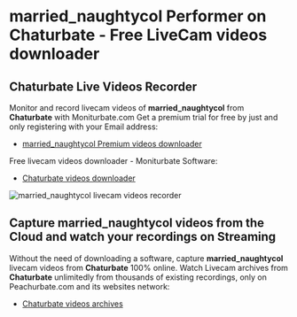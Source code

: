# married_naughtycol Performer on Chaturbate - Free LiveCam videos downloader

## Chaturbate Live Videos Recorder

Monitor and record livecam videos of **married_naughtycol** from **Chaturbate** with Moniturbate.com
Get a premium trial for free by just and only registering with your Email address:
* [married_naughtycol Premium videos downloader](https://moniturbate.com/request-demo-licence-key.html)

Free livecam videos downloader - Moniturbate Software:
* [Chaturbate videos downloader](https://moniturbate.com/moniturbate-download-software.html)

![married_naughtycol livecam videos recorder](https://peachurnet.com/templates/moniturbate-software.png)


## Capture married_naughtycol videos from the Cloud and watch your recordings on Streaming

Without the need of downloading a software, capture **married_naughtycol** livecam videos from **Chaturbate** 100% online.
Watch Livecam archives from **Chaturbate** unlimitedly from thousands of existing recordings, only on Peachurbate.com and its websites network:
* [Chaturbate videos archives](https://peachurnet.com/)